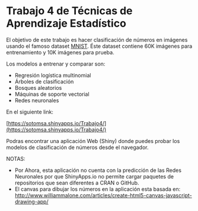# Trabajo 4 de Técnicas de Aprendizaje Estadístico

El objetivo de este trabajo es hacer clasificación de números en imágenes usando el famoso dataset [MNIST](https://en.wikipedia.org/wiki/MNIST_database). Éste dataset contiene 60K imágenes para entrenamiento y 10K imágenes para prueba.

Los modelos a entrenar y comparar son:
- Regresión logística multinomial
- Árboles de clasificación
- Bosques aleatorios
- Máquinas de soporte vectorial
- Redes neuronales

En el siguiente link: 

[https://sotomsa.shinyapps.io/Trabajo4/](https://sotomsa.shinyapps.io/Trabajo4/)

Podras encontrar una aplicación Web (Shiny) donde puedes probar los modelos de clasificación de números desde el navegador.

NOTAS: 
- Por Ahora, esta aplicación no cuenta con la predicción de las Redes Neuronales por que ShinyApps.io no permite cargar paquetes de repositorios que sean diferentes a CRAN o GitHub.
- El canvas para dibujar los números en la aplicación esta basada en: http://www.williammalone.com/articles/create-html5-canvas-javascript-drawing-app/
